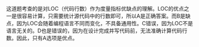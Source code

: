 这道题考查的是对LOC（代码行数）作为度量指标优缺点的理解。LOC的优点之一是很容易计算，只需要统计源代码中的行数即可，所以A是正确答案。而B是缺点，因为LOC会随着编程语言不同而变化，不具备通用性。C错误，因为LOC不是语言无关的。D也是错误的，因为在设计完成并写代码前，无法准确计算代码行数。因此，只有A选项是优点。